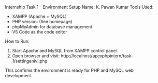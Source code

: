 Internship Task 1 - Environment Setup
Name: K. Pawan Kumar
Tools Used:
- XAMPP (Apache + MySQL)
- PHP version: (See homepage)
- phpMyAdmin for database management
- VS Code as the code editor

How to Run:
1. Start Apache and MySQL from XAMPP control panel.
2. Open browser and visit:
   http://localhost/apexphpintern/task-1/settingenivi.php

This confirms the environment is ready for PHP and MySQL web development.
